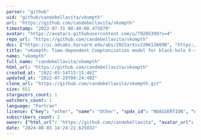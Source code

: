 ```yaml
---
parser: "github"
uid: "github/candebellavita/vkompth"
url: "https://github.com/candebellavita/vkompth"
timestamp: "2022-07-31 00:40:08.475879"
avatar: "https://avatars.githubusercontent.com/u/79205399?v=4"
repo_url: "https://github.com/candebellavita/vkompth"
doi: ["https://ui.adsabs.harvard.edu/abs/2022arXiv220613609B", "https://ui.adsabs.harvard.edu/abs/2022ascl.soft07020B/abstract"]
title: "vKompth: Time-dependent Comptonization model for black-hole X-ray binaries"
name: "vkompth"
full_name: "candebellavita/vkompth"
html_url: "https://github.com/candebellavita/vkompth"
created_at: "2022-03-14T15:15:46Z"
updated_at: "2022-07-29T09:24:48Z"
clone_url: "https://github.com/candebellavita/vkompth.git"
size: 651
stargazers_count: 1
watchers_count: 1
language: "Fortran"
license: {"key": "other", "name": "Other", "spdx_id": "NOASSERTION", "url": null, "node_id": "MDc6TGljZW5zZTA="}
subscribers_count: 2
owner: {"html_url": "https://github.com/candebellavita", "avatar_url": "https://avatars.githubusercontent.com/u/79205399?v=4", "login": "candebellavita", "type": "User"}
date: "2024-08-03 14:24:22.625032"
---
```

